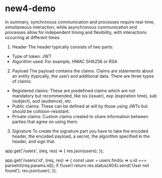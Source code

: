 # new4-demo
In summary, synchronous communication and processes require real-time, simultaneous interaction, while asynchronous communication and processes allow for independent timing and flexibility, with interactions occurring at different times.
1. Header
The header typically consists of two parts:

* Type of token: JWT
* Algorithm used: For example, HMAC SHA256 or RSA

2. Payload
The payload contains the claims. Claims are statements about an entity (typically, the user) and additional data. There are three types of claims:

* Registered claims: These are predefined claims which are not mandatory but recommended, like iss (issuer), exp (expiration time), sub (subject), aud (audience), etc.
* Public claims: These can be defined at will by those using JWTs but should be collision-resistant.
* Private claims: Custom claims created to share information between parties that agree on using them.

3. Signature
To create the signature part you have to take the encoded header, the encoded payload, a secret, the algorithm specified in the header, and sign that.


app.get('/users', (req, res) => {
  res.json(users);
});

app.get('/users/:id', (req, res) => {
  const user = users.find(u => u.id === parseInt(req.params.id));
  if (!user) return res.status(404).send('User not found');
  res.json(user);
});



